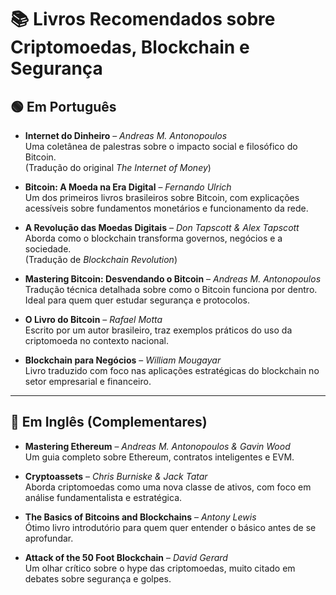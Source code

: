 # 📚 Livros Recomendados sobre Criptomoedas, Blockchain e Segurança

## 🟢 Em Português

- **Internet do Dinheiro** – *Andreas M. Antonopoulos*  
  Uma coletânea de palestras sobre o impacto social e filosófico do Bitcoin.  
  (Tradução do original *The Internet of Money*)

- **Bitcoin: A Moeda na Era Digital** – *Fernando Ulrich*  
  Um dos primeiros livros brasileiros sobre Bitcoin, com explicações acessíveis sobre fundamentos monetários e funcionamento da rede.

- **A Revolução das Moedas Digitais** – *Don Tapscott & Alex Tapscott*  
  Aborda como o blockchain transforma governos, negócios e a sociedade.  
  (Tradução de *Blockchain Revolution*)

- **Mastering Bitcoin: Desvendando o Bitcoin** – *Andreas M. Antonopoulos*  
  Tradução técnica detalhada sobre como o Bitcoin funciona por dentro. Ideal para quem quer estudar segurança e protocolos.

- **O Livro do Bitcoin** – *Rafael Motta*  
  Escrito por um autor brasileiro, traz exemplos práticos do uso da criptomoeda no contexto nacional.

- **Blockchain para Negócios** – *William Mougayar*  
  Livro traduzido com foco nas aplicações estratégicas do blockchain no setor empresarial e financeiro.

---

## 🔵 Em Inglês (Complementares)

- **Mastering Ethereum** – *Andreas M. Antonopoulos & Gavin Wood*  
  Um guia completo sobre Ethereum, contratos inteligentes e EVM.

- **Cryptoassets** – *Chris Burniske & Jack Tatar*  
  Aborda criptomoedas como uma nova classe de ativos, com foco em análise fundamentalista e estratégica.

- **The Basics of Bitcoins and Blockchains** – *Antony Lewis*  
  Ótimo livro introdutório para quem quer entender o básico antes de se aprofundar.

- **Attack of the 50 Foot Blockchain** – *David Gerard*  
  Um olhar crítico sobre o hype das criptomoedas, muito citado em debates sobre segurança e golpes.
